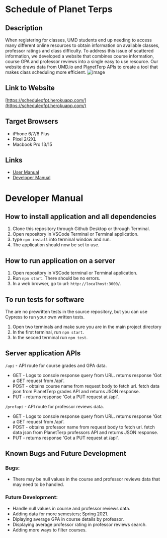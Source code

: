 # Schedule of Planet Terps

## Description
When registering for classes, UMD students end up needing to access many different online resources to obtain information on available classes, professor ratings and class difficulty. To address this issue of scattered information, we developed a website that combines course  information, course GPA and professor reviews into a single easy to use resource. Our website draws data from UMD.io and PlanetTerp APIs to create a  tool that makes class scheduling more efficient.
![image](https://user-images.githubusercontent.com/58304673/111857924-4dedae80-890b-11eb-8443-cdf84f008491.png)

## Link to Website
[https://scheduleofpt.herokuapp.com/](https://scheduleofpt.herokuapp.com/)

## Target Browsers
* iPhone 6/7/8 Plus
* Pixel 2/2XL
* Macbook Pro 13/15

## Links
* [User Manual](https://scheduleofpt.herokuapp.com/documentation.html) 
* [Developer Manual](https://github.com/jhersh4/finalproject377#developer-manual)

# Developer Manual
## How to install application and all dependencies
1. Clone this repository through Github Desktop or through Terminal.
2. Open repository in VSCode Terminal or Terminal application.
3. type ```npm install``` into terminal window and run.
4. The application should now be set to use.

## How to run application on a server
1. Open repository in VSCode terminal or Terminal application.
2. Run ```npm start```. There should be no errors.
3. In a web browser, go to url: ```http://localhost:3000/```.

## To run tests for software
The are no prewritten tests in the source repository, but you can use Cypress to run your own written tests.
1. Open two terminals and make sure you are in the main project directory
2. In the first terminal, run ```npm start```.
3. In the second terminal run ```npm test```.

## Server application APIs
```/api``` - API route for course grades and GPA data.
* GET - Logs to console response query from URL. returns response 'Got a GET request from /api'.
* POST - obtains course name from request body to fetch url. fetch data json from PlanetTerp grades API and returns JSON response. 
* PUT - returns response 'Got a PUT request at /api'.

```/profapi``` - API route for professor reviews data.
* GET - Logs to console response query from URL. returns response 'Got a GET request from /api'.
* POST - obtains professor name from request body to fetch url. fetch data json from PlanetTerp professors API and returns JSON response. 
* PUT - returns response 'Got a PUT request at /api'.

## Known Bugs and Future Development
### Bugs:
- There may be null values in the course and professor reviews data that may need to be handled. 


### Future Development: 
* Handle null values in course and professor reviews data.
* Adding data for more semesters; Spring 2021.
* Diplaying average GPA in course details by professor.
* Displaying average professor rating in professor reviews search.
* Adding more ways to filter courses.




